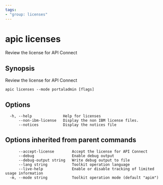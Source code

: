 ```yaml
---
tags:
- "group: licenses"
---
```

# apic licenses

Review the license for API Connect

## Synopsis

Review the license for API Connect

```
apic licenses --mode portaladmin [flags]
```

## Options

```
  -h, --help              Help for licenses
      --non-ibm-license   Display the non IBM license files.
      --notices           Display the notices file
```

## Options inherited from parent commands

```
      --accept-license        Accept the license for API Connect
      --debug                 Enable debug output
      --debug-output string   Write debug output to file
      --lang string           Toolkit operation language
      --live-help             Enable or disable tracking of limited usage information
  -m, --mode string           Toolkit operation mode (default "apim")
```
